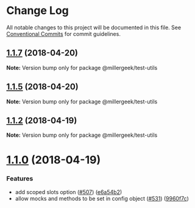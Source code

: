 # Change Log

All notable changes to this project will be documented in this file.
See [Conventional Commits](https://conventionalcommits.org) for commit guidelines.

<a name="1.1.7"></a>
## [1.1.7](https://github.com/vuejs/vue-test-utils/compare/v1.1.5...v1.1.7) (2018-04-20)




**Note:** Version bump only for package @millergeek/test-utils

<a name="1.1.5"></a>
## [1.1.5](https://github.com/vuejs/vue-test-utils/compare/v1.1.2...v1.1.5) (2018-04-20)




**Note:** Version bump only for package @millergeek/test-utils

<a name="1.1.2"></a>
## [1.1.2](https://github.com/vuejs/vue-test-utils/compare/v1.1.0...v1.1.2) (2018-04-19)




**Note:** Version bump only for package @millergeek/test-utils

<a name="1.1.0"></a>
# [1.1.0](https://github.com/vuejs/vue-test-utils/compare/v1.0.0-beta.14...v1.1.0) (2018-04-19)


### Features

* add scoped slots option ([#507](https://github.com/vuejs/vue-test-utils/issues/507)) ([e6a54b2](https://github.com/vuejs/vue-test-utils/commit/e6a54b2))
* allow mocks and methods to be set in config object ([#531](https://github.com/vuejs/vue-test-utils/issues/531)) ([9960f7c](https://github.com/vuejs/vue-test-utils/commit/9960f7c))
